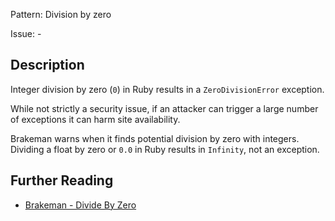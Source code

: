 Pattern: Division by zero

Issue: -
 
## Description

Integer division by zero (`0`) in Ruby results in a `ZeroDivisionError` exception.

While not strictly a security issue, if an attacker can trigger a large number of exceptions it can harm site availability.

Brakeman warns when it finds potential division by zero with integers. Dividing a float by zero or `0.0` in Ruby results in `Infinity`, not an exception.

## Further Reading

* [Brakeman - Divide By Zero](https://brakemanscanner.org/docs/warning_types/divide_by_zero/)
